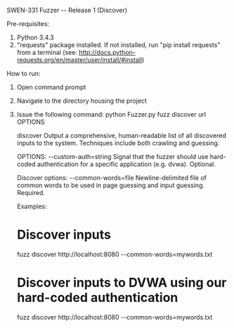 SWEN-331 Fuzzer -- Release 1 (Discover)

Pre-requisites:
1) Python 3.4.3 
2) "requests" package installed. If not installed, run "pip install requests" from a terminal (see: http://docs.python-requests.org/en/master/user/install/#install)

How to run:
1) Open command prompt
2) Navigate to the directory housing the project
3) Issue the following command: python Fuzzer.py fuzz discover url OPTIONS

	discover  Output a comprehensive, human-readable list of all discovered inputs to the system. Techniques include both crawling and guessing.
	
	OPTIONS:
	  --custom-auth=string     Signal that the fuzzer should use hard-coded authentication for a specific application (e.g. dvwa). Optional.
	
	  Discover options:
	    --common-words=file    Newline-delimited file of common words to be used in page guessing and input guessing. Required.
	
	Examples:
	  # Discover inputs
	  fuzz discover http://localhost:8080 --common-words=mywords.txt
	
	  # Discover inputs to DVWA using our hard-coded authentication
	  fuzz discover http://localhost:8080 --common-words=mywords.txt
